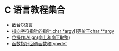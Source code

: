 # C 语言教程集合

- [敌台C语言](ditai/main.md)
- [指向字符指针的指针:char *argv[]等价于char **argv](char_pointer.md)
- [位操作:Align(向上和向下取整)](align_up_down.md)
- [函数指针回调函数和typedef](pointer/main.md)
